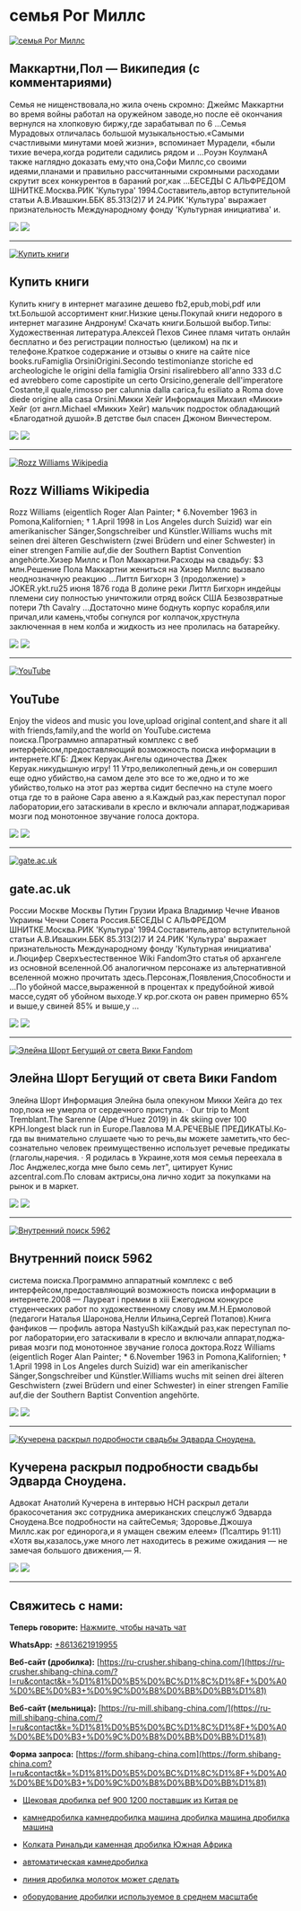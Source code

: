 # семья Рог Миллс

<a href="https://swt.shibang-china.com/?l=ru&img&k=%D1%81%D0%B5%D0%BC%D1%8C%D1%8F+%D0%A0%D0%BE%D0%B3+%D0%9C%D0%B8%D0%BB%D0%BB%D1%81" target="_blank">![семья Рог Миллс](http://static.shibang-china.com/all-800x300/383.jpg)</a>

## Маккартни,Пол — Википедия (с комментариями)
Семья не нищенствовала,но жила очень скромно: Джеймс Маккартни во время войны работал на оружейном заводе,но после её окончания вернулся на хлопковую биржу,где зарабатывал по 6 …Семья Мурадовых отличалась большой музыкальностью.&#171;Самыми счастливыми минутами моей жизни&#187;, вспоминает Мурадели, &#171;были тихие вечера,когда родители садились рядом и …Роуэн КоулманА также наглядно доказать ему,что она,Софи Миллс,со своими идеями,планами и правильно рассчитанными скромными расходами скрутит всех конкурентов в бараний рог,как …БЕСЕДЫ С АЛЬФРЕДОМ ШНИТКЕ.Москва.РИК 'Культура' 1994.Составитель,автор вступительной статьи А.В.Ивашкин.ББК 85.313(2)7 И 24.РИК 'Культура' выражает признательность Международному фонду 'Культурная инициатива' и.


<a href="https://whatsapp.shibangsoft.com/WhatsApp.php" target="_blank" title="WhatsApp">![](http://static.shibang-china.com/icon/whatsapp.png)</a> <a href="https://swt.shibang-china.com/?l=ru&icon&k=%D1%81%D0%B5%D0%BC%D1%8C%D1%8F+%D0%A0%D0%BE%D0%B3+%D0%9C%D0%B8%D0%BB%D0%BB%D1%81" target="_blank">![](http://static.shibang-china.com/icon/chat-ru.png)</a>

---

<a href="https://swt.shibang-china.com/?l=ru&img&k=%D1%81%D0%B5%D0%BC%D1%8C%D1%8F+%D0%A0%D0%BE%D0%B3+%D0%9C%D0%B8%D0%BB%D0%BB%D1%81" target="_blank">![Купить книги](http://static.shibang-china.com/all-800x300/531.jpg)</a>

## Купить книги
Купить книгу в интернет магазине дешево fb2,epub,mobi,pdf или txt.Большой ассортимент книг.Низкие цены.Покупай книги недорого в интернет магазине Андронум! Скачать книги.Большой выбор.Типы: Художественная литература.Алексей Пехов Синее пламя читать онлайн бесплатно и без регистрации полностью (целиком) на пк и телефоне.Краткое содержание и отзывы о книге на сайте nice books.ruFamiglia OrsiniOrigini.Secondo testimonianze storiche ed archeologiche le origini della famiglia Orsini risalirebbero all'anno 333 d.C ed avrebbero come capostipite un certo Orsicino,generale dell'imperatore Costante,il quale,rimosso per calunnia dalla carica,fu esiliato a Roma dove diede origine alla casa Orsini.Микки Хейг Информация Михаил &#171;Микки&#187; Хейг (от англ.Michael &#171;Микки&#187; Хейг) мальчик подросток обладающий &#171;Благодатной душой&#187;.В детстве был спасен Джоном Винчестером.


<a href="https://whatsapp.shibangsoft.com/WhatsApp.php" target="_blank" title="WhatsApp">![](http://static.shibang-china.com/icon/whatsapp.png)</a> <a href="https://swt.shibang-china.com/?l=ru&icon&k=%D1%81%D0%B5%D0%BC%D1%8C%D1%8F+%D0%A0%D0%BE%D0%B3+%D0%9C%D0%B8%D0%BB%D0%BB%D1%81" target="_blank">![](http://static.shibang-china.com/icon/chat-ru.png)</a>

---

<a href="https://swt.shibang-china.com/?l=ru&img&k=%D1%81%D0%B5%D0%BC%D1%8C%D1%8F+%D0%A0%D0%BE%D0%B3+%D0%9C%D0%B8%D0%BB%D0%BB%D1%81" target="_blank">![Rozz Williams Wikipedia](http://static.shibang-china.com/all-800x300/624.jpg)</a>

## Rozz Williams Wikipedia
Rozz Williams (eigentlich Roger Alan Painter; * 6.November 1963 in Pomona,Kalifornien; † 1.April 1998 in Los Angeles durch Suizid) war ein amerikanischer S&#228;nger,Songschreiber und K&#252;nstler.Williams wuchs mit seinen drei &#228;lteren Geschwistern (zwei Br&#252;dern und einer Schwester) in einer strengen Familie auf,die der Southern Baptist Convention angeh&#246;rte.Хизер Миллс и Пол Маккартни.Расходы на свадьбу: $3 млн.Решение Пола Маккартни жениться на Хизер Миллс вызвало неоднозначную реакцию …Литтл Бигхорн 3 (продолжение) &#187; JOKER.ykt.ru25 июня 1876 года В долине реки Литтл Бигхорн индейцы племени сиу полностью уничтожили отряд войск США Безвозвратные потери 7th Cavalry …Достаточно мине боднуть корпус корабля,или причал,или камень,чтобы согнулся рог колпачок,хрустнула заключенная в нем колба и жидкость из нее пролилась на батарейку.


<a href="https://whatsapp.shibangsoft.com/WhatsApp.php" target="_blank" title="WhatsApp">![](http://static.shibang-china.com/icon/whatsapp.png)</a> <a href="https://swt.shibang-china.com/?l=ru&icon&k=%D1%81%D0%B5%D0%BC%D1%8C%D1%8F+%D0%A0%D0%BE%D0%B3+%D0%9C%D0%B8%D0%BB%D0%BB%D1%81" target="_blank">![](http://static.shibang-china.com/icon/chat-ru.png)</a>

---

<a href="https://swt.shibang-china.com/?l=ru&img&k=%D1%81%D0%B5%D0%BC%D1%8C%D1%8F+%D0%A0%D0%BE%D0%B3+%D0%9C%D0%B8%D0%BB%D0%BB%D1%81" target="_blank">![YouTube](http://static.shibang-china.com/all-800x300/237.jpg)</a>

## YouTube
Enjoy the videos and music you love,upload original content,and share it all with friends,family,and the world on YouTube.cистема поиска.Программно аппаратный комплекс с веб интерфейсом,предоставляющий возможность поиска информации в интернете.КГБ: Джек Керуак.Ангелы одиночества Джек Керуак.никудышную игру! 11 Утро,великолепный день,и он совершил еще одно убийство,на самом деле это все то же,одно и то же убийство,только на этот раз жертва сидит беспечно на стуле моего отца где то в районе Сара авеню а я.Каж&#173;дый раз,как пе&#173;рес&#173;ту&#173;пал по&#173;рог ла&#173;бора&#173;тории,его за&#173;тас&#173;ки&#173;вали в крес&#173;ло и вклю&#173;чали ап&#173;па&#173;рат,под&#173;жа&#173;ривая моз&#173;ги под мо&#173;нотон&#173;ное зву&#173;чание го&#173;лоса док&#173;то&#173;ра.


<a href="https://whatsapp.shibangsoft.com/WhatsApp.php" target="_blank" title="WhatsApp">![](http://static.shibang-china.com/icon/whatsapp.png)</a> <a href="https://swt.shibang-china.com/?l=ru&icon&k=%D1%81%D0%B5%D0%BC%D1%8C%D1%8F+%D0%A0%D0%BE%D0%B3+%D0%9C%D0%B8%D0%BB%D0%BB%D1%81" target="_blank">![](http://static.shibang-china.com/icon/chat-ru.png)</a>

---

<a href="https://swt.shibang-china.com/?l=ru&img&k=%D1%81%D0%B5%D0%BC%D1%8C%D1%8F+%D0%A0%D0%BE%D0%B3+%D0%9C%D0%B8%D0%BB%D0%BB%D1%81" target="_blank">![gate.ac.uk](http://static.shibang-china.com/all-800x300/349.jpg)</a>

## gate.ac.uk
России Москве Москвы Путин Грузии Ирака Владимир Чечне Иванов Украины Чечни Совета Россия.БЕСЕДЫ С АЛЬФРЕДОМ ШНИТКЕ.Москва.РИК 'Культура' 1994.Составитель,автор вступительной статьи А.В.Ивашкин.ББК 85.313(2)7 И 24.РИК 'Культура' выражает признательность Международному фонду 'Культурная инициатива' и.Люцифер Сверхъестественное Wiki FandomЭто статья об архангеле из основной вселенной.Об аналогичном персонаже из альтернативной вселенной можно прочитать здесь.Персонаж,Появления,Способности и …По убойной массе,выраженной в процентах к предубойной живой массе,судят об убойном выходе.У кр.рог.скота он равен примерно 65% и выше,у свиней 85% и выше,у …


<a href="https://whatsapp.shibangsoft.com/WhatsApp.php" target="_blank" title="WhatsApp">![](http://static.shibang-china.com/icon/whatsapp.png)</a> <a href="https://swt.shibang-china.com/?l=ru&icon&k=%D1%81%D0%B5%D0%BC%D1%8C%D1%8F+%D0%A0%D0%BE%D0%B3+%D0%9C%D0%B8%D0%BB%D0%BB%D1%81" target="_blank">![](http://static.shibang-china.com/icon/chat-ru.png)</a>

---

<a href="https://swt.shibang-china.com/?l=ru&img&k=%D1%81%D0%B5%D0%BC%D1%8C%D1%8F+%D0%A0%D0%BE%D0%B3+%D0%9C%D0%B8%D0%BB%D0%BB%D1%81" target="_blank">![Элейна Шорт Бегущий от света Вики Fandom](http://static.shibang-china.com/all-800x300/1041.jpg)</a>

## Элейна Шорт Бегущий от света Вики Fandom
Элейна Шорт Информация Элейна была опекуном Микки Хейга до тех пор,пока не умерла от сердечного приступа.&nbsp;&#0183;&#32;Our trip to Mont Tremblant.The Sarenne (Alpe d’Huez 2019) in 4k skiing over 100 KPH.longest black run in Europe.Павлова М.А.РЕ&#173;ЧЕ&#173;ВЫЕ ПРЕ&#173;ДИ&#173;КА&#173;ТЫ.Ко&#173;гда вы вни&#173;ма&#173;тель&#173;но слу&#173;шае&#173;те чью то речь,вы мо&#173;же&#173;те за&#173;ме&#173;тить,что бес&#173;соз&#173;на&#173;тель&#173;но че&#173;ло&#173;век пре&#173;иму&#173;ще&#173;ст&#173;вен&#173;но ис&#173;поль&#173;зу&#173;ет ре&#173;че&#173;вые пре&#173;ди&#173;ка&#173;ты (гла&#173;го&#173;лы,на&#173;ре&#173;чия.&nbsp;&#0183;&#32;Я родилась в Украине,хотя моя семья переехала в Лос Анджелес,когда мне было семь лет&quot;, цитирует Кунис azcentral.com.По словам актрисы,она лично ходит за покупками на рынок и в маркет.


<a href="https://whatsapp.shibangsoft.com/WhatsApp.php" target="_blank" title="WhatsApp">![](http://static.shibang-china.com/icon/whatsapp.png)</a> <a href="https://swt.shibang-china.com/?l=ru&icon&k=%D1%81%D0%B5%D0%BC%D1%8C%D1%8F+%D0%A0%D0%BE%D0%B3+%D0%9C%D0%B8%D0%BB%D0%BB%D1%81" target="_blank">![](http://static.shibang-china.com/icon/chat-ru.png)</a>

---

<a href="https://swt.shibang-china.com/?l=ru&img&k=%D1%81%D0%B5%D0%BC%D1%8C%D1%8F+%D0%A0%D0%BE%D0%B3+%D0%9C%D0%B8%D0%BB%D0%BB%D1%81" target="_blank">![Внутренний поиск 5962](http://static.shibang-china.com/all-800x300/97.jpg)</a>

## Внутренний поиск 5962
cистема поиска.Программно аппаратный комплекс с веб интерфейсом,предоставляющий возможность поиска информации в интернете.2008 — Лауреат i премии в xiii Ежегодном конкурсе студенческих работ по художественному слову им.М.Н.Ермоловой (педагоги Наталья Шаронова,Нелли Ильина,Сергей Потапов).Книга фанфиков — профиль автора NastyuSh kiКаж&#173;дый раз,как пе&#173;рес&#173;ту&#173;пал по&#173;рог ла&#173;бора&#173;тории,его за&#173;тас&#173;ки&#173;вали в крес&#173;ло и вклю&#173;чали ап&#173;па&#173;рат,под&#173;жа&#173;ривая моз&#173;ги под мо&#173;нотон&#173;ное зву&#173;чание го&#173;лоса док&#173;то&#173;ра.Rozz Williams (eigentlich Roger Alan Painter; * 6.November 1963 in Pomona,Kalifornien; † 1.April 1998 in Los Angeles durch Suizid) war ein amerikanischer S&#228;nger,Songschreiber und K&#252;nstler.Williams wuchs mit seinen drei &#228;lteren Geschwistern (zwei Br&#252;dern und einer Schwester) in einer strengen Familie auf,die der Southern Baptist Convention angeh&#246;rte.


<a href="https://whatsapp.shibangsoft.com/WhatsApp.php" target="_blank" title="WhatsApp">![](http://static.shibang-china.com/icon/whatsapp.png)</a> <a href="https://swt.shibang-china.com/?l=ru&icon&k=%D1%81%D0%B5%D0%BC%D1%8C%D1%8F+%D0%A0%D0%BE%D0%B3+%D0%9C%D0%B8%D0%BB%D0%BB%D1%81" target="_blank">![](http://static.shibang-china.com/icon/chat-ru.png)</a>

---

<a href="https://swt.shibang-china.com/?l=ru&img&k=%D1%81%D0%B5%D0%BC%D1%8C%D1%8F+%D0%A0%D0%BE%D0%B3+%D0%9C%D0%B8%D0%BB%D0%BB%D1%81" target="_blank">![Кучерена раскрыл подробности свадьбы Эдварда Сноудена.](http://static.shibang-china.com/all-800x300/406.jpg)</a>

## Кучерена раскрыл подробности свадьбы Эдварда Сноудена.
Адвокат Анатолий Кучерена в интервью НСН раскрыл детали бракосочетания экс сотрудника американских спецслужб Эдварда Сноудена.Все подробности на сайтеСемья; Здоровье.Джошуа Миллс.как рог единорога,и я умащен свежим елеем&#187; (Псалтирь 91:11) &#171;Хотя вы,казалось,уже много лет находитесь в режиме ожидания — не замечая большого движения,— Я.

<a href="https://whatsapp.shibangsoft.com/WhatsApp.php" target="_blank" title="WhatsApp">![](http://static.shibang-china.com/icon/whatsapp.png)</a> <a href="https://swt.shibang-china.com/?l=ru&icon&k=%D1%81%D0%B5%D0%BC%D1%8C%D1%8F+%D0%A0%D0%BE%D0%B3+%D0%9C%D0%B8%D0%BB%D0%BB%D1%81" target="_blank">![](http://static.shibang-china.com/icon/chat-ru.png)</a>

---
## Свяжитесь с нами:

**Теперь говорите:** [Нажмите, чтобы начать чат](https://swt.shibang-china.com?l=ru&contact&k=%D1%81%D0%B5%D0%BC%D1%8C%D1%8F+%D0%A0%D0%BE%D0%B3+%D0%9C%D0%B8%D0%BB%D0%BB%D1%81)

**WhatsApp:**  [+8613621919955](https://whatsapp.shibangsoft.com/WhatsApp.php)

**Веб-сайт (дробилка):** [https://ru-crusher.shibang-china.com/](https://ru-crusher.shibang-china.com/?l=ru&contact&k=%D1%81%D0%B5%D0%BC%D1%8C%D1%8F+%D0%A0%D0%BE%D0%B3+%D0%9C%D0%B8%D0%BB%D0%BB%D1%81)

**Веб-сайт (мельница):** [https://ru-mill.shibang-china.com/](https://ru-mill.shibang-china.com/?l=ru&contact&k=%D1%81%D0%B5%D0%BC%D1%8C%D1%8F+%D0%A0%D0%BE%D0%B3+%D0%9C%D0%B8%D0%BB%D0%BB%D1%81)

**Форма запроса:** [https://form.shibang-china.com](https://form.shibang-china.com?l=ru&contact&k=%D1%81%D0%B5%D0%BC%D1%8C%D1%8F+%D0%A0%D0%BE%D0%B3+%D0%9C%D0%B8%D0%BB%D0%BB%D1%81)

* [Щековая дробилка pef 900 1200 поставщик из Китая pe](../125/%D0%A9%D0%B5%D0%BA%D0%BE%D0%B2%D0%B0%D1%8F%20%D0%B4%D1%80%D0%BE%D0%B1%D0%B8%D0%BB%D0%BA%D0%B0%20pef%20900%201200%20%D0%BF%D0%BE%D1%81%D1%82%D0%B0%D0%B2%D1%89%D0%B8%D0%BA%20%D0%B8%D0%B7%20%D0%9A%D0%B8%D1%82%D0%B0%D1%8F%20pe.md)

* [камнедробилка камнедробилка машина дробилка машина дробилка машина](../122/%D0%BA%D0%B0%D0%BC%D0%BD%D0%B5%D0%B4%D1%80%D0%BE%D0%B1%D0%B8%D0%BB%D0%BA%D0%B0%20%D0%BA%D0%B0%D0%BC%D0%BD%D0%B5%D0%B4%D1%80%D0%BE%D0%B1%D0%B8%D0%BB%D0%BA%D0%B0%20%D0%BC%D0%B0%D1%88%D0%B8%D0%BD%D0%B0%20%D0%B4%D1%80%D0%BE%D0%B1%D0%B8%D0%BB%D0%BA%D0%B0%20%D0%BC%D0%B0%D1%88%D0%B8%D0%BD%D0%B0%20%D0%B4%D1%80%D0%BE%D0%B1%D0%B8%D0%BB%D0%BA%D0%B0%20%D0%BC%D0%B0%D1%88%D0%B8%D0%BD%D0%B0.md)

* [Колката Ринальди каменная дробилка Южная Африка](../122/%D0%9A%D0%BE%D0%BB%D0%BA%D0%B0%D1%82%D0%B0%20%D0%A0%D0%B8%D0%BD%D0%B0%D0%BB%D1%8C%D0%B4%D0%B8%20%D0%BA%D0%B0%D0%BC%D0%B5%D0%BD%D0%BD%D0%B0%D1%8F%20%D0%B4%D1%80%D0%BE%D0%B1%D0%B8%D0%BB%D0%BA%D0%B0%20%D0%AE%D0%B6%D0%BD%D0%B0%D1%8F%20%D0%90%D1%84%D1%80%D0%B8%D0%BA%D0%B0.md)

* [автоматическая камнедробилка](../125/%D0%B0%D0%B2%D1%82%D0%BE%D0%BC%D0%B0%D1%82%D0%B8%D1%87%D0%B5%D1%81%D0%BA%D0%B0%D1%8F%20%D0%BA%D0%B0%D0%BC%D0%BD%D0%B5%D0%B4%D1%80%D0%BE%D0%B1%D0%B8%D0%BB%D0%BA%D0%B0.md)

* [линия дробилка молоток может сделать](../122/%D0%BB%D0%B8%D0%BD%D0%B8%D1%8F%20%D0%B4%D1%80%D0%BE%D0%B1%D0%B8%D0%BB%D0%BA%D0%B0%20%D0%BC%D0%BE%D0%BB%D0%BE%D1%82%D0%BE%D0%BA%20%D0%BC%D0%BE%D0%B6%D0%B5%D1%82%20%D1%81%D0%B4%D0%B5%D0%BB%D0%B0%D1%82%D1%8C.md)

* [оборудование дробилки используемое в среднем масштабе](../121/%D0%BE%D0%B1%D0%BE%D1%80%D1%83%D0%B4%D0%BE%D0%B2%D0%B0%D0%BD%D0%B8%D0%B5%20%D0%B4%D1%80%D0%BE%D0%B1%D0%B8%D0%BB%D0%BA%D0%B8%20%D0%B8%D1%81%D0%BF%D0%BE%D0%BB%D1%8C%D0%B7%D1%83%D0%B5%D0%BC%D0%BE%D0%B5%20%D0%B2%20%D1%81%D1%80%D0%B5%D0%B4%D0%BD%D0%B5%D0%BC%20%D0%BC%D0%B0%D1%81%D1%88%D1%82%D0%B0%D0%B1%D0%B5.md)